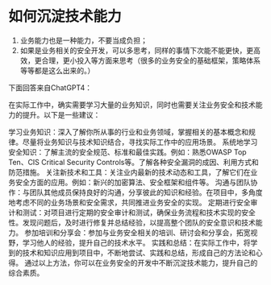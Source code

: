 # 如何沉淀技术能力

1. 业务能力也是一种能力，不要当成负担；
2. 如果是业务相关的安全开发，可以多思考，同样的事情下次能不能更快，更高效，更合理，更小投入等方面来思考（很多的业务安全的基础框架，策略体系等等都是这么出来的。）

下面回答来自ChatGPT4：

在实际工作中，确实需要学习大量的业务知识，同时也需要关注业务安全和技术能力的提升。以下是一些建议：

学习业务知识：深入了解你所从事的行业和业务领域，掌握相关的基本概念和规律。尽量将业务知识与技术知识结合，寻找实际工作中的应用场景。
系统地学习安全知识：了解主流的安全规范、标准和最佳实践。例如：熟悉OWASP Top Ten、CIS Critical Security Controls等。了解各种安全漏洞的成因、利用方式和防范措施。
关注新技术和工具：关注业内最新的技术动态和工具，了解它们在业务安全方面的应用。例如：新兴的加密算法、安全框架和组件等。
沟通与团队协作：与团队其他成员保持良好的沟通，分享彼此的知识和经验。在项目中，多角度地考虑不同的业务场景和安全需求，共同推进业务安全的实现。
定期进行安全审计和测试：对项目进行定期的安全审计和测试，确保业务流程和技术实现的安全性。发现问题后，及时进行修复并总结经验，以提高整个团队的安全意识和技术能力。
参加培训和分享会：参加与业务安全相关的培训、研讨会和分享会，拓宽视野，学习他人的经验，提升自己的技术水平。
实践和总结：在实际工作中，将学到的技术和知识应用到项目中，不断地尝试、实践和总结，形成自己的方法论和心得。
通过以上方法，你可以在业务安全的开发中不断沉淀技术能力，提升自己的综合素质。